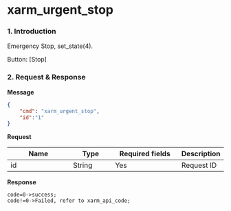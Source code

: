 # xarm\_urgent\_stop

### 1. Introduction

Emergency Stop,  set\_state(4).

Button: \[Stop]

### 2. Request & Response


**Message**
```json
{
    "cmd": "xarm_urgent_stop",
    "id":"1"
}
```


**Request**
<table data-full-width="true"><thead><tr><th width="136">Name</th><th width="85">Type</th><th width="144">Required fields</th><th>Description</th></tr></thead><tbody><tr><td>id</td><td>String</td><td>Yes</td><td>Request ID</td></tr></tbody></table>


**Response**
```
code=0->success;
code!=0->Failed, refer to xarm_api_code;
```




